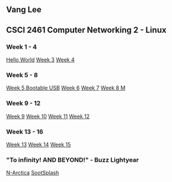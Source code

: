 ## Vang Lee

## CSCI 2461 Computer Networking 2 - Linux

### Week 1 - 4
[Hello World](https://github.com/taimaishuze/hello-world)
[Week 3](https://github.com/taimaishuze/Week3Lab)
[Week 4](https://github.com/taimaishuze/Week4Lab)

### Week 5 - 8
[Week 5 Bootable USB](https://github.com/taimaishuze/Bootable-Ubuntu-Mate)
[Week 6](https://github.com/taimaishuze/Week6Lab)
[Week 7](https://github.com/taimaishuze/Week7Lab)
[Week 8 M](https://github.com/taimaishuze/Week8Lab/blob/master/Review.sh)

### Week 9 - 12
[Week 9]()
[Week 10]()
[Week 11](https://github.com/taimaishuze/Week11Lab)
[Week 12](https://github.com/taimaishuze/Week12Lab)

### Week 13 - 16
[Week 13](https://github.com/taimaishuze/Week13Lab)
[Week 14](https://github.com/taimaishuze/Week14Lab)
[Week 15](https://github.com/taimaishuze/Week15Lab/tree/master)

### "To infinity!  AND BEYOND!" - Buzz Lightyear
[N-Arctica](https://github.com/taimaishuze/N-Arctica-Web-Server)
[SootSplash](https://github.com/taimaishuze/sootsplash.html)
